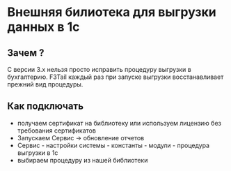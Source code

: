 ﻿# Внешняя билиотека для выгрузки данных в 1с

## Зачем ?
С версии 3.х нельзя просто исправить процедуру выгрузки в бухгалтерию.
  F3Tail  каждый раз при запуске выгрузки восстанавливает прежний вид процедуры.

## Как подключать

* получаем сертификат на библиотеку или используем лицензию без требования сертификатов
* Запускаем Сервис -> обновление отчетов 
* Сервис - настройки системы - константы - модули - процедура выгрузки в 1с
* выбираем процедуру из нашей библиотеки 